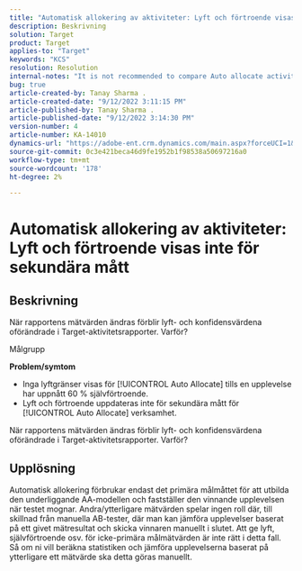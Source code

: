 ```yaml
---
title: "Automatisk allokering av aktiviteter: Lyft och förtroende visas inte för sekundära mått"
description: Beskrivning
solution: Target
product: Target
applies-to: "Target"
keywords: "KCS"
resolution: Resolution
internal-notes: "It is not recommended to compare Auto allocate activity report from Target classic because the Target classic UI does not support auto allocate reporting."
bug: true
article-created-by: Tanay Sharma .
article-created-date: "9/12/2022 3:11:15 PM"
article-published-by: Tanay Sharma .
article-published-date: "9/12/2022 3:14:30 PM"
version-number: 4
article-number: KA-14010
dynamics-url: "https://adobe-ent.crm.dynamics.com/main.aspx?forceUCI=1&pagetype=entityrecord&etn=knowledgearticle&id=09ca1c1f-ad32-ed11-9db1-002248086735"
source-git-commit: 0c3e421beca46d9fe1952b1f98538a50697216a0
workflow-type: tm+mt
source-wordcount: '178'
ht-degree: 2%

---
```


# Automatisk allokering av aktiviteter: Lyft och förtroende visas inte för sekundära mått

## Beskrivning


När rapportens mätvärden ändras förblir lyft- och konfidensvärdena oförändrade i Target-aktivitetsrapporter. Varför?


Målgrupp



<b>Problem/symtom</b>

- Inga lyftgränser visas för [!UICONTROL Auto Allocate] tills en upplevelse har uppnått 60 % självförtroende.
- Lyft och förtroende uppdateras inte för sekundära mått för [!UICONTROL Auto Allocate] verksamhet.


När rapportens mätvärden ändras förblir lyft- och konfidensvärdena oförändrade i Target-aktivitetsrapporter. Varför?


## Upplösning




Automatisk allokering förbrukar endast det primära målmåttet för att utbilda den underliggande AA-modellen och fastställer den vinnande upplevelsen när testet mognar. Andra/ytterligare mätvärden spelar ingen roll där, till skillnad från manuella AB-tester, där man kan jämföra upplevelser baserat på ett givet mätresultat och skicka vinnaren manuellt i slutet. Att ge lyft, självförtroende osv. för icke-primära målmätvärden är inte rätt i detta fall. Så om ni vill beräkna statistiken och jämföra upplevelserna baserat på ytterligare ett mätvärde ska detta göras manuellt.
